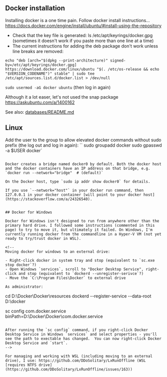 ## Docker installation

Installing docker is a one time pain. Follow docker install instructions...
  https://docs.docker.com/engine/install/ubuntu/#install-using-the-repository

  * Check that the key file is generated: ls /etc/apt/keyrings/docker.gpg
   (sometimes it doesn't work if you paste more than one line at a time)
  * The current instructions for adding the deb package don't work unless line breaks are removed:

```
echo "deb [arch="$(dpkg --print-architecture)" signed-by=/etc/apt/keyrings/docker.gpg] https://download.docker.com/linux/ubuntu "$(. /etc/os-release && echo "$VERSION_CODENAME")" stable" | sudo tee /etc/apt/sources.list.d/docker.list > /dev/null
```

`sudo usermod -aG docker ubuntu` (then log in again)

Although it a lot easer, let's not used the snap package https://askubuntu.com/a/1400162

See also: [databases/README.md](https://github.com/isedwards/kb/blob/master/databases/README.md)

## Linux

Add the user to the group to allow elevated docker commands without sudo prefix (the log out and log in again): 
``
sudo groupadd docker
sudo gpasswd -a $USER docker`
```

Docker creates a bridge named docker0 by default. Both the docker host and the docker containers have an IP address on that bridge, e.g. `docker run --network="bridge"  # (default)`

On the Docker host, type `sudo ip addr show docker0` for details.

If you use `--network="host"` in your docker run command, then 127.0.0.1 in your docker container [will point to your docker host](https://stackoverflow.com/a/24326540).


## Docker for Windows

Docker for Windows isn't designed to run from anywhere other than the primary hard drive. I followed some instructions (commented in this page) to try to move it, but ultimately it failed. On Windows, I'm currently running docker from the commandline in a Hyper-V VM (not yet ready to try/trust docker in WSL).

<!--
Moving docker for windows to an external drive:

- Right-click docker in system tray and stop (equivalent to `sc.exe stop docker`?)
- Open Windows `services`, scroll to "Docker Desktop Service", right-click and stop (equivalent to `dockerd --unregister-serivce`?)
- Move the `C:\Program Files\Docker` to external drive

As administrator:
```
cd D:\Docker\Docker\resources
dockerd --register-service --data-root D:\docker

sc config com.docker.service binPath=D:\Docker\Docker\com.docker.service
```

After running the `sc config` command, if you right-click Docker Desktop Service in Windows `services` and select properties - you'll see the path to exectable has changed.  You can now right-click Docker Desktop Service and `start`.
-->

For managing and working with WSL (including moving to an external drive), I use: https://github.com/DDoSolitary/LxRunOffline (WSL [requires NTFS drive](https://github.com/DDoSolitary/LxRunOffline/issues/163))
